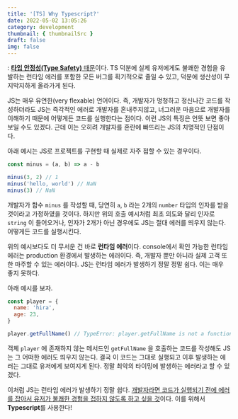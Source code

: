 ```yaml
---
title: '[TS] Why Typescript?'
date: 2022-05-02 13:05:26
category: development
thumbnail: { thumbnailSrc }
draft: false
img: false
---
```


: <u>**타입 안정성(Type Safety)** 때문</u>이다. TS 덕분에 실제 유저에게도 불쾌한 경험을 유발하는 런타임 에러를 포함한 모든 버그를 획기적으로 줄일 수 있고, 덕분에 생산성이 무지막지하게 올라가게 된다.

JS는 매우 유연한(very flexable) 언어이다. 즉, 개발자가 멍청하고 정신나간 코드를 작성하더라도 JS는 즉각적인 에러로 개발자를 혼내주지않고, 너그러운 마음으로 개발자를 이해하기 때문에 어떻게든 코드를 실행한다는 점이다. 이런 JS의 특징은 언뜻 보면 좋아보일 수도 있겠다. 근데 이는 오히려 개발자를 혼란에 빠뜨리는 JS의 치명적인 단점이다.

아래 예시는 JS로 프로젝트를 구현할 때 실제로 자주 접할 수 있는 경우이다.

```js
const minus = (a, b) => a - b

minus(3, 2) // 1
minus('hello, world') // NaN
minus(3) // NaN
```

개발자가 함수 `minus` 를 작성할 때, 당연히 `a`, `b` 라는 2개의 `number` 타입의 인자를 받을 것이라고 가정하였을 것이다. 하지만 위의 호출 예시처럼 최초 의도와 달리 인자로 `string` 이 들어오거나, 인자가 2개가 아닌 경우에도 JS는 절대 에러를 띄우지 않는다. 어떻게든 코드를 실행시킨다.

위의 예시보다도 더 무서운 건 바로 **런타임 에러**이다. console에서 확인 가능한 런타임 에러는 production 환경에서 발생하는 에러이다. 즉, 개발자 뿐만 아니라 실제 고객 또한 마주할 수 있는 에러이다. JS는 런타임 에러가 발생하기 정말 정말 쉽다. 이는 매우 좋지 못하다.

아래 예시를 보자.

```js
const player = {
  name: 'hira',
  age: 23,
}

player.getFullName() // TypeError: player.getFullName is not a function
```

객체 `player` 에 존재하지 않는 메서드인 `getFullName` 을 호출하는 코드를 작성해도 JS는 그 어떠한 에러도 띄우지 않는다. 결국 이 코드는 그대로 실행되고 이후 발생하는 에러는 그대로 유저에게 보여지게 된다. 정말 최악의 타이밍에 발생하는 에러라고 할 수 있겠다.

이처럼 JS는 런타임 에러가 발생하기 정말 쉽다. <u>개발자라면 코드가 실행되기 전에 에러를 잡아서 유저가 불쾌한 경험을 접하지 않도록 하고 싶을 것</u>이다. 이를 위해서 **Typescript**를 사용한다!
